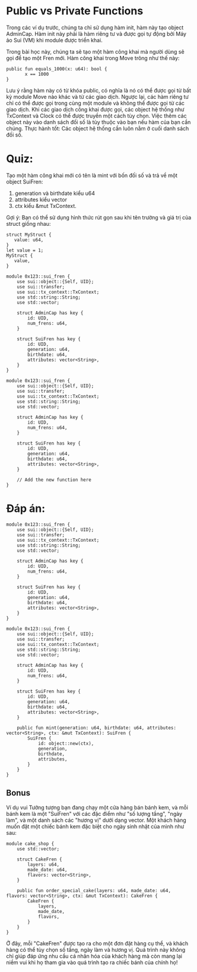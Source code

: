 # Public vs Private Functions

Trong các ví dụ trước, chúng ta chỉ sử dụng hàm init, hàm này tạo object AdminCap. Hàm init này phải là hàm riêng tư và được gọi tự động bởi Máy ảo Sui (VM) khi module được triển khai.

Trong bài học này, chúng ta sẽ tạo một hàm công khai mà người dùng sẽ gọi để tạo một Fren mới. Hàm công khai trong Move trông như thế này:

```move
public fun equals_1000(x: u64): bool {
       x == 1000
}
```

Lưu ý rằng hàm này có từ khóa public, có nghĩa là nó có thể được gọi từ bất kỳ module Move nào khác và từ các giao dịch. Ngược lại, các hàm riêng tư chỉ có thể được gọi trong cùng một module và không thể được gọi từ các giao dịch. Khi các giao dịch công khai được gọi, các object hệ thống như TxContext và Clock có thể được truyền một cách tùy chọn. Việc thêm các object này vào danh sách đối số là tùy thuộc vào bạn nếu hàm của bạn cần chúng. Thực hành tốt: Các object hệ thống cần luôn nằm ở cuối danh sách đối số.

# Quiz:

Tạo một hàm công khai mới có tên là mint với bốn đối số và trả về một object SuiFren:

1. generation và birthdate kiểu u64
2. attributes kiểu vector<String>
3. ctx kiểu &mut TxContext.

Gợi ý: Bạn có thể sử dụng hình thức rút gọn sau khi tên trường và giá trị của struct giống nhau:

```move
struct MyStruct {
   value: u64,
}
let value = 1;
MyStruct {
   value,
}
```
```move
module 0x123::sui_fren {
    use sui::object::{Self, UID};
    use sui::transfer;
    use sui::tx_context::TxContext;
    use std::string::String;
    use std::vector;
    
    struct AdminCap has key {
        id: UID,
        num_frens: u64,
    }
    
    struct SuiFren has key {
        id: UID,
        generation: u64,
        birthdate: u64,
        attributes: vector<String>,
    }
}

module 0x123::sui_fren {
    use sui::object::{Self, UID};
    use sui::transfer;
    use sui::tx_context::TxContext;
    use std::string::String;
    use std::vector;
    
    struct AdminCap has key {
        id: UID,
        num_frens: u64,
    }
    
    struct SuiFren has key {
        id: UID,
        generation: u64,
        birthdate: u64,
        attributes: vector<String>,
    }

    // Add the new function here
}
```


# Đáp án:

```move
module 0x123::sui_fren {
    use sui::object::{Self, UID};
    use sui::transfer;
    use sui::tx_context::TxContext;
    use std::string::String;
    use std::vector;
    
    struct AdminCap has key {
        id: UID,
        num_frens: u64,
    }
    
    struct SuiFren has key {
        id: UID,
        generation: u64,
        birthdate: u64,
        attributes: vector<String>,
    }
}

module 0x123::sui_fren {
    use sui::object::{Self, UID};
    use sui::transfer;
    use sui::tx_context::TxContext;
    use std::string::String;
    use std::vector;
    
    struct AdminCap has key {
        id: UID,
        num_frens: u64,
    }
    
    struct SuiFren has key {
        id: UID,
        generation: u64,
        birthdate: u64,
        attributes: vector<String>,
    }

    public fun mint(generation: u64, birthdate: u64, attributes: vector<String>, ctx: &mut TxContext): SuiFren {
        SuiFren {
            id: object::new(ctx),
            generation,
            birthdate,
            attributes,
        }
    }
}
```

## Bonus
Ví dụ vui
Tưởng tượng bạn đang chạy một cửa hàng bán bánh kem, và mỗi bánh kem là một "SuiFren" với các đặc điểm như "số lượng tầng", "ngày làm", và một danh sách các "hương vị" dưới dạng vector. Một khách hàng muốn đặt một chiếc bánh kem đặc biệt cho ngày sinh nhật của mình như sau:

```move
module cake_shop {
    use std::vector;

    struct CakeFren {
        layers: u64,
        made_date: u64,
        flavors: vector<String>,
    }

    public fun order_special_cake(layers: u64, made_date: u64, flavors: vector<String>, ctx: &mut TxContext): CakeFren {
        CakeFren {
            layers,
            made_date,
            flavors,
        }
    }
}
```

Ở đây, mỗi "CakeFren" được tạo ra cho một đơn đặt hàng cụ thể, và khách hàng có thể tùy chọn số tầng, ngày làm và hương vị. Quá trình này không chỉ giúp đáp ứng nhu cầu cá nhân hóa của khách hàng mà còn mang lại niềm vui khi họ tham gia vào quá trình tạo ra chiếc bánh của chính họ!